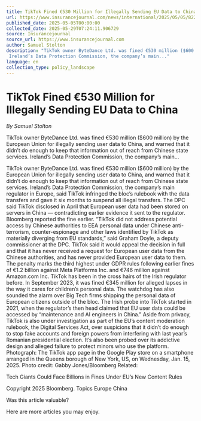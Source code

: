```yaml
---
title: TikTok Fined €530 Million for Illegally Sending EU Data to China
url: https://www.insurancejournal.com/news/international/2025/05/05/822471.htm
published_date: 2025-05-05T00:00:00
collected_date: 2025-05-29T07:24:11.906729
source: Insurancejournal
source_url: https://www.insurancejournal.com
author: Samuel Stolton
description: "TikTok owner ByteDance Ltd. was fined €530 million ($600 million) by the European Union for illegally sending user data to China, and warned that it didn’t do enough to keep that information out of reach from Chinese state services. 
 Ireland’s Data Protection Commission, the company’s main..."
language: en
collection_type: policy_landscape
---
```


# TikTok Fined €530 Million for Illegally Sending EU Data to China

*By Samuel Stolton*

TikTok owner ByteDance Ltd. was fined €530 million ($600 million) by the European Union for illegally sending user data to China, and warned that it didn’t do enough to keep that information out of reach from Chinese state services. 
 Ireland’s Data Protection Commission, the company’s main...

TikTok owner ByteDance Ltd. was fined €530 million ($600 million) by the European Union for illegally sending user data to China, and warned that it didn’t do enough to keep that information out of reach from Chinese state services. 
 Ireland’s Data Protection Commission, the company’s main regulator in Europe, said TikTok infringed the bloc’s rulebook with the data transfers and gave it six months to suspend all illegal transfers. 
 The DPC said TikTok disclosed in April that European user data had been stored on servers in China — contradicting earlier evidence it sent to the regulator. Bloomberg reported the fine earlier. 
 “TikTok did not address potential access by Chinese authorities to EEA personal data under Chinese anti-terrorism, counter-espionage and other laws identified by TikTok as materially diverging from EU standards,” said Graham Doyle, a deputy commissioner at the DPC. 
 TikTok said it would appeal the decision in full and that it has never received a request for European user data from the Chinese authorities, and has never provided European user data to them. 
 The penalty marks the third highest under GDPR rules following earlier fines of €1.2 billion against Meta Platforms Inc. and €746 million against Amazon.com Inc. 
 TikTok has been in the cross hairs of the Irish regulator before. In September 2023, it was fined €345 million for alleged lapses in the way it cares for children’s personal data. 
 The watchdog has also sounded the alarm over Big Tech firms shipping the personal data of European citizens outside of the bloc. 
 The Irish probe into TikTok started in 2021, when the regulator’s then head claimed that EU user data could be accessed by “maintenance and AI engineers in China.” 
 Aside from privacy, TikTok is also under investigation as part of the EU’s content moderation rulebook, the Digital Services Act, over suspicions that it didn’t do enough to stop fake accounts and foreign powers from interfering with last year’s Romanian presidential election. 
 It’s also been probed over its addictive design and alleged failure to protect minors who use the platform. 
 Photograph: The TikTok app page in the Google Play store on a smartphone arranged in the Queens borough of New York, US, on Wednesday, Jan. 15, 2025. Photo credit: Gabby Jones/Bloomberg 
 Related: 
 
 Tech Giants Could Face Billions in Fines Under EU’s New Content Rules 
 
 Copyright 2025 Bloomberg. 
 Topics 
 Europe 
 China

Was this article valuable?

Here are more articles you may enjoy.